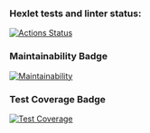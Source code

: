 ### Hexlet tests and linter status:
[![Actions Status](https://github.com/an0de/frontend-project-46/actions/workflows/hexlet-check.yml/badge.svg)](https://github.com/an0de/frontend-project-46/actions)

### Maintainability Badge
[![Maintainability](https://api.codeclimate.com/v1/badges/d79bd5d44adf1f7e63ff/maintainability)](https://codeclimate.com/github/an0de/frontend-project-46/maintainability)

### Test Coverage Badge
[![Test Coverage](https://api.codeclimate.com/v1/badges/d79bd5d44adf1f7e63ff/test_coverage)](https://codeclimate.com/github/an0de/frontend-project-46/test_coverage)
